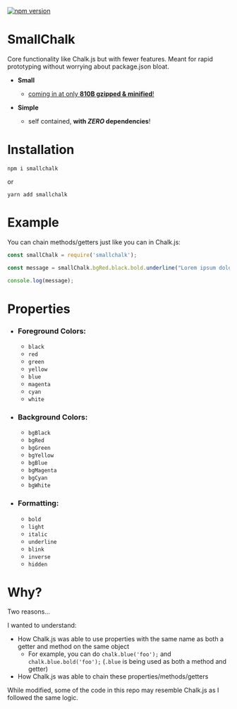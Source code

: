 [![npm version](https://badge.fury.io/js/smallchalk.svg)](https://badge.fury.io/js/smallchalk)

# SmallChalk
Core functionality like Chalk.js but with fewer features. Meant for rapid prototyping without worrying about package.json bloat.

 - **Small**
   - [coming in at only **810B gzipped & minified**!](https://bundlephobia.com/result?p=smallchalk)

 - **Simple**
   - self contained, **with *ZERO* dependencies**!

# Installation

```
npm i smallchalk
```

or

```
yarn add smallchalk
```

# Example

You can chain methods/getters just like you can in Chalk.js:

```javascript
const smallChalk = require('smallchalk');

const message = smallChalk.bgRed.black.bold.underline("Lorem ipsum dolor sit amet");

console.log(message);
```

# Properties

 - ### Foreground Colors:
   - `black`
   - `red`
   - `green`
   - `yellow`
   - `blue`
   - `magenta`
   - `cyan`
   - `white`
   
 - ### Background Colors:
   - `bgBlack`
   - `bgRed`
   - `bgGreen`
   - `bgYellow`
   - `bgBlue`
   - `bgMagenta`
   - `bgCyan`
   - `bgWhite`
 
 - ### Formatting:
   - `bold`
   - `light`
   - `italic`
   - `underline`
   - `blink`
   - `inverse`
   - `hidden`
   
# Why?

Two reasons... 

I wanted to understand:
 - How Chalk.js was able to use properties with the same name as both a getter and method on the same object
   - For example, you can do `chalk.blue('foo');` and `chalk.blue.bold('foo');` (`.blue` is being used as both a method and getter)
 - How Chalk.js was able to chain these properties/methods/getters
 
 While modified, some of the code in this repo may resemble Chalk.js as I followed the same logic.
